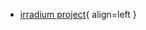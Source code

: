 
<div class="grid cards" markdown>

- [irradium project](https://gitlab.com/sndwvs/irradium/){ align=left }

</div>
